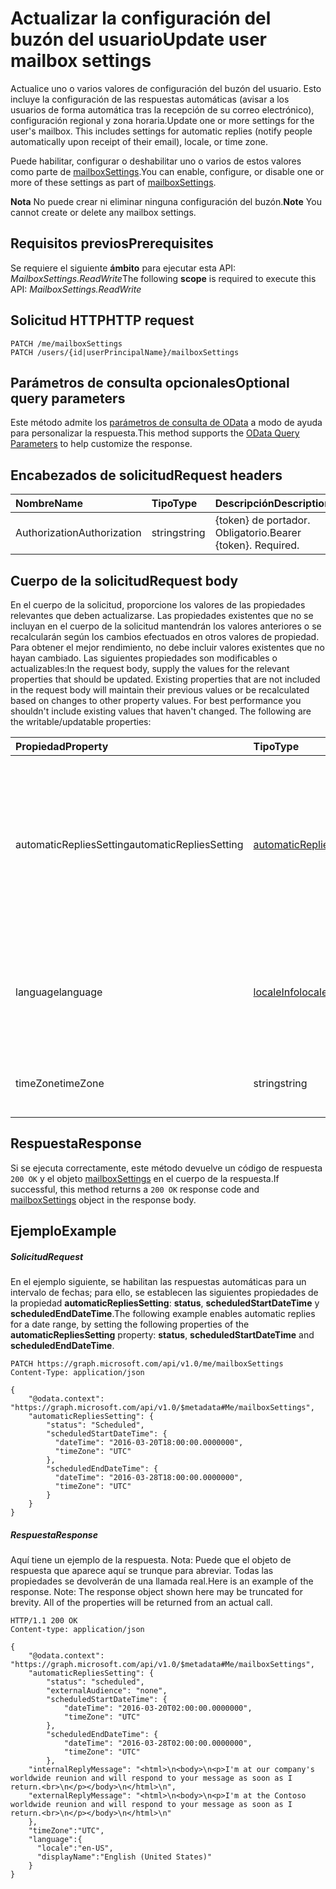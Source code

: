 # <a name="update-user-mailbox-settings"></a><span data-ttu-id="4bdcc-101">Actualizar la configuración del buzón del usuario</span><span class="sxs-lookup"><span data-stu-id="4bdcc-101">Update user mailbox settings</span></span>

<span data-ttu-id="4bdcc-p101">Actualice uno o varios valores de configuración del buzón del usuario. Esto incluye la configuración de las respuestas automáticas (avisar a los usuarios de forma automática tras la recepción de su correo electrónico), configuración regional y zona horaria.</span><span class="sxs-lookup"><span data-stu-id="4bdcc-p101">Update one or more settings for the user's mailbox. This includes settings for automatic replies (notify people automatically upon receipt of their email), locale, or time zone.</span></span>

<span data-ttu-id="4bdcc-104">Puede habilitar, configurar o deshabilitar uno o varios de estos valores como parte de [mailboxSettings](../resources/mailboxsettings.md).</span><span class="sxs-lookup"><span data-stu-id="4bdcc-104">You can enable, configure, or disable one or more of these settings as part of [mailboxSettings](../resources/mailboxsettings.md).</span></span>

<span data-ttu-id="4bdcc-105">**Nota** No puede crear ni eliminar ninguna configuración del buzón.</span><span class="sxs-lookup"><span data-stu-id="4bdcc-105">**Note** You cannot create or delete any mailbox settings.</span></span>

## <a name="prerequisites"></a><span data-ttu-id="4bdcc-106">Requisitos previos</span><span class="sxs-lookup"><span data-stu-id="4bdcc-106">Prerequisites</span></span>
<span data-ttu-id="4bdcc-107">Se requiere el siguiente **ámbito** para ejecutar esta API: *MailboxSettings.ReadWrite*</span><span class="sxs-lookup"><span data-stu-id="4bdcc-107">The following **scope** is required to execute this API: *MailboxSettings.ReadWrite*</span></span>  
## <a name="http-request"></a><span data-ttu-id="4bdcc-108">Solicitud HTTP</span><span class="sxs-lookup"><span data-stu-id="4bdcc-108">HTTP request</span></span>
<!-- { "blockType": "ignored" } -->
```http
PATCH /me/mailboxSettings
PATCH /users/{id|userPrincipalName}/mailboxSettings
```
## <a name="optional-query-parameters"></a><span data-ttu-id="4bdcc-109">Parámetros de consulta opcionales</span><span class="sxs-lookup"><span data-stu-id="4bdcc-109">Optional query parameters</span></span>
<span data-ttu-id="4bdcc-110">Este método admite los [parámetros de consulta de OData](http://developer.microsoft.com/en-us/graph/docs/overview/query_parameters) a modo de ayuda para personalizar la respuesta.</span><span class="sxs-lookup"><span data-stu-id="4bdcc-110">This method supports the [OData Query Parameters](http://developer.microsoft.com/en-us/graph/docs/overview/query_parameters) to help customize the response.</span></span>
## <a name="request-headers"></a><span data-ttu-id="4bdcc-111">Encabezados de solicitud</span><span class="sxs-lookup"><span data-stu-id="4bdcc-111">Request headers</span></span>
| <span data-ttu-id="4bdcc-112">Nombre</span><span class="sxs-lookup"><span data-stu-id="4bdcc-112">Name</span></span>       | <span data-ttu-id="4bdcc-113">Tipo</span><span class="sxs-lookup"><span data-stu-id="4bdcc-113">Type</span></span> | <span data-ttu-id="4bdcc-114">Descripción</span><span class="sxs-lookup"><span data-stu-id="4bdcc-114">Description</span></span>|
|:-----------|:------|:----------|
| <span data-ttu-id="4bdcc-115">Authorization</span><span class="sxs-lookup"><span data-stu-id="4bdcc-115">Authorization</span></span>  | <span data-ttu-id="4bdcc-116">string</span><span class="sxs-lookup"><span data-stu-id="4bdcc-116">string</span></span>  | <span data-ttu-id="4bdcc-p102">{token} de portador. Obligatorio.</span><span class="sxs-lookup"><span data-stu-id="4bdcc-p102">Bearer {token}. Required.</span></span> |

## <a name="request-body"></a><span data-ttu-id="4bdcc-119">Cuerpo de la solicitud</span><span class="sxs-lookup"><span data-stu-id="4bdcc-119">Request body</span></span>
<span data-ttu-id="4bdcc-p103">En el cuerpo de la solicitud, proporcione los valores de las propiedades relevantes que deben actualizarse. Las propiedades existentes que no se incluyan en el cuerpo de la solicitud mantendrán los valores anteriores o se recalcularán según los cambios efectuados en otros valores de propiedad. Para obtener el mejor rendimiento, no debe incluir valores existentes que no hayan cambiado. Las siguientes propiedades son modificables o actualizables:</span><span class="sxs-lookup"><span data-stu-id="4bdcc-p103">In the request body, supply the values for the relevant properties that should be updated. Existing properties that are not included in the request body will maintain their previous values or be recalculated based on changes to other property values. For best performance you shouldn't include existing values that haven't changed. The following are the writable/updatable properties:</span></span>

| <span data-ttu-id="4bdcc-124">Propiedad</span><span class="sxs-lookup"><span data-stu-id="4bdcc-124">Property</span></span>     | <span data-ttu-id="4bdcc-125">Tipo</span><span class="sxs-lookup"><span data-stu-id="4bdcc-125">Type</span></span>   |<span data-ttu-id="4bdcc-126">Descripción</span><span class="sxs-lookup"><span data-stu-id="4bdcc-126">Description</span></span>|
|:---------------|:--------|:----------|
|<span data-ttu-id="4bdcc-127">automaticRepliesSetting</span><span class="sxs-lookup"><span data-stu-id="4bdcc-127">automaticRepliesSetting</span></span>|[<span data-ttu-id="4bdcc-128">automaticRepliesSetting</span><span class="sxs-lookup"><span data-stu-id="4bdcc-128">automaticRepliesSetting</span></span>](../resources/automaticrepliessetting.md)|<span data-ttu-id="4bdcc-129">Opciones de configuración para notificar de forma automática al remitente de un mensaje de correo entrante con un mensaje del usuario que ha iniciado sesión.</span><span class="sxs-lookup"><span data-stu-id="4bdcc-129">Configuration settings to automatically notify the sender of an incoming email with a message from the signed-in user.</span></span>|
|<span data-ttu-id="4bdcc-130">language</span><span class="sxs-lookup"><span data-stu-id="4bdcc-130">language</span></span>|[<span data-ttu-id="4bdcc-131">localeInfo</span><span class="sxs-lookup"><span data-stu-id="4bdcc-131">localeInfo</span></span>](../resources/localeinfo.md)|<span data-ttu-id="4bdcc-132">Representación de la configuración regional del usuario, como el idioma preferido y el país o región.</span><span class="sxs-lookup"><span data-stu-id="4bdcc-132">The locale information for the user, including the preferred language and country/region.</span></span>|
|<span data-ttu-id="4bdcc-133">timeZone</span><span class="sxs-lookup"><span data-stu-id="4bdcc-133">timeZone</span></span>|<span data-ttu-id="4bdcc-134">string</span><span class="sxs-lookup"><span data-stu-id="4bdcc-134">string</span></span>|<span data-ttu-id="4bdcc-135">La zona horaria predeterminada del buzón del usuario.</span><span class="sxs-lookup"><span data-stu-id="4bdcc-135">The default time zone for the user's mailbox.</span></span>|

## <a name="response"></a><span data-ttu-id="4bdcc-136">Respuesta</span><span class="sxs-lookup"><span data-stu-id="4bdcc-136">Response</span></span>

<span data-ttu-id="4bdcc-137">Si se ejecuta correctamente, este método devuelve un código de respuesta `200 OK` y el objeto [mailboxSettings](../resources/mailboxSettings.md) en el cuerpo de la respuesta.</span><span class="sxs-lookup"><span data-stu-id="4bdcc-137">If successful, this method returns a `200 OK` response code and [mailboxSettings](../resources/mailboxSettings.md) object in the response body.</span></span>
## <a name="example"></a><span data-ttu-id="4bdcc-138">Ejemplo</span><span class="sxs-lookup"><span data-stu-id="4bdcc-138">Example</span></span>
##### <a name="request"></a><span data-ttu-id="4bdcc-139">Solicitud</span><span class="sxs-lookup"><span data-stu-id="4bdcc-139">Request</span></span>
<span data-ttu-id="4bdcc-140">En el ejemplo siguiente, se habilitan las respuestas automáticas para un intervalo de fechas; para ello, se establecen las siguientes propiedades de la propiedad **automaticRepliesSetting**: **status**, **scheduledStartDateTime** y **scheduledEndDateTime**.</span><span class="sxs-lookup"><span data-stu-id="4bdcc-140">The following example enables automatic replies for a date range, by setting the following properties of the **automaticRepliesSetting** property: **status**, **scheduledStartDateTime** and **scheduledEndDateTime**.</span></span>

<!-- {
  "blockType": "request",
  "name": "update_mailboxsettings"
}-->
```http
PATCH https://graph.microsoft.com/api/v1.0/me/mailboxSettings
Content-Type: application/json

{
    "@odata.context": "https://graph.microsoft.com/api/v1.0/$metadata#Me/mailboxSettings",
    "automaticRepliesSetting": {
        "status": "Scheduled",
        "scheduledStartDateTime": {
          "dateTime": "2016-03-20T18:00:00.0000000",
          "timeZone": "UTC"
        },
        "scheduledEndDateTime": {
          "dateTime": "2016-03-28T18:00:00.0000000",
          "timeZone": "UTC"
        }
    }
}
```
##### <a name="response"></a><span data-ttu-id="4bdcc-141">Respuesta</span><span class="sxs-lookup"><span data-stu-id="4bdcc-141">Response</span></span>
<span data-ttu-id="4bdcc-p104">Aquí tiene un ejemplo de la respuesta. Nota: Puede que el objeto de respuesta que aparece aquí se trunque para abreviar. Todas las propiedades se devolverán de una llamada real.</span><span class="sxs-lookup"><span data-stu-id="4bdcc-p104">Here is an example of the response. Note: The response object shown here may be truncated for brevity. All of the properties will be returned from an actual call.</span></span>
<!-- {
  "blockType": "response",
  "truncated": true,
  "@odata.type": "microsoft.graph.mailboxSettings"
} -->
```http
HTTP/1.1 200 OK
Content-type: application/json

{
    "@odata.context": "https://graph.microsoft.com/api/v1.0/$metadata#Me/mailboxSettings",
    "automaticRepliesSetting": {
        "status": "scheduled",
        "externalAudience": "none",
        "scheduledStartDateTime": {
            "dateTime": "2016-03-20T02:00:00.0000000",
            "timeZone": "UTC"
        },
        "scheduledEndDateTime": {
            "dateTime": "2016-03-28T02:00:00.0000000",
            "timeZone": "UTC"
        },
    "internalReplyMessage": "<html>\n<body>\n<p>I'm at our company's worldwide reunion and will respond to your message as soon as I return.<br>\n</p></body>\n</html>\n",
    "externalReplyMessage": "<html>\n<body>\n<p>I'm at the Contoso worldwide reunion and will respond to your message as soon as I return.<br>\n</p></body>\n</html>\n"
    },
    "timeZone":"UTC",
    "language":{
      "locale":"en-US",
      "displayName":"English (United States)"
    }
}
```

<!-- uuid: 8fcb5dbc-d5aa-4681-8e31-b001d5168d79
2015-10-25 14:57:30 UTC -->
<!-- {
  "type": "#page.annotation",
  "description": "Update mailbox settings",
  "keywords": "",
  "section": "documentation",
  "tocPath": ""
}-->